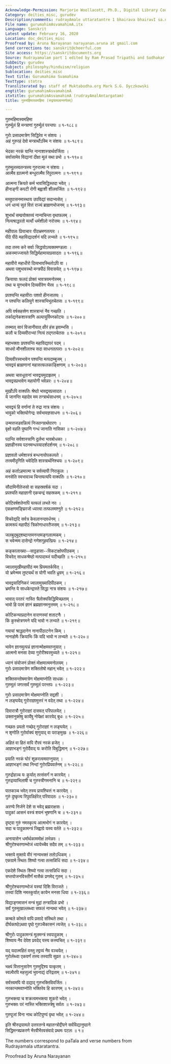 ```yaml
---
Acknowledge-Permission: Marjorie Woollacott, Ph.D., Digital Library Coordinator muktabodha.org
Category: deities_misc, gurudev
Description/comments: rudrayAmale uttaratantre 1 bhairava bhairavI sa.nvAde
File name: gurumahimAsvamahimA.itx
Language: Sanskrit
Latest update: February 16, 2020
Location: doc_deities_misc
Proofread by: Aruna Narayanan narayanan.aruna at gmail.com
Send corrections to: sanskrit@cheerful.com
Site access: https://sanskritdocuments.org
Source: Rudrayamalam part 1 edited by Ram Prasad Tripathi and Sudhakar Malaviya
SubDeity: gurudev
Subject: philosophy/hinduism/religion
Sublocation: deities_misc
Text title: Gurumahima Svamahima
Texttype: stotra
Transliterated by: staff of Muktabodha.org Mark S.G. Dyczkowski
engtitle: gurumahimAsvamahimA
itxtitle: gurumahimAsvamahimA (rudrayAmalAntargatam)
title: गुरुमहिमास्वमहिमा (रुद्रयामलान्तर्गतम्)

---
```

  
 गुरुमहिमास्वमहिमा   
गुरुर्मूलं हि मन्त्राणां गुरुर्मूलं परन्तपः ॥ १-१८८॥  
  
गुरोः प्रसादमात्रेण सिद्धिरेव न संशयः ।  
अहं गुरुरहं देवो मन्त्रार्थोऽस्मि न संशयः ॥ १-१८९॥  
  
भेदका नरकं यान्ति नानाशास्त्रार्थवर्जिताः ।  
सर्वासामेव विद्यानां दीक्षा मूलं यथा प्रभो ॥ १-१९०॥  
  
गुरुमूलस्वतन्त्रस्य गुरुरात्मा न संशयः ।  
आत्मैव ह्यात्मनो बन्धुरात्मैव रिपुरात्मनः ॥ १-१९१॥  
  
आत्मना क्रियते कर्म भावसिद्धिस्तदा भवेत् ।  
हीनाङ्गी कपटी रोगी बह्वाशी शीलवर्जितः ॥ १-१९२॥  
  
मय्युपासनमास्थाय उपविद्यां सदाभ्यसेत् ।  
धनं धान्यं सुतं वित्तं राज्यं ब्राह्मणभोजनम् ॥ १-१९३॥  
  
शुभार्थं सम्प्रयोक्तव्यं नान्यचिन्ता वृथाफलम् ।  
नित्यश्राद्धरतो मर्त्यो धर्मशीलो नरोत्तमः ॥ १-१९४॥  
  
महीपालः प्रियाचारः पीठभ्रमणतत्परः ।  
पीठे पीठे महाविद्यादर्शनं यदि लभ्यते ॥ १-१९५॥  
  
तदा तस्य करे सर्वाः सिद्धयोऽव्यक्तमण्डलाः ।  
अकस्माज्जायते सिद्धिर्महामायाप्रसादतः ॥ १-१९६॥  
  
महावीरो महाधीरो दिव्यभावस्थितोऽपि वा ।  
अथवा पशुभावस्थो मन्त्रपीठं विवासयेत् ॥ १-१९७॥  
  
क्रियायाः फलदं प्रोक्तं भावत्रयमनोरमम् ।  
तथा च युगभावेन दिव्यवीरेण भैरव ॥ १-१९८॥  
  
प्रपश्यन्ति महावीराः पशवो हीनजातयः ।  
न पश्यन्ति कलियुगे शास्त्राभिभूतचेतसः ॥ १-१९९॥  
  
अपि वर्षसहस्रेण शास्त्रान्तं नैव गच्छति ।  
तर्काद्यनेकशास्त्राणि अल्पायुर्विघ्नकोटयः ॥ १-२००॥  
  
तस्मात् सारं विजानीयात् क्षीरं हंस इवाम्भसि ।  
कलौ च दिव्यवीराभ्यां नित्यं तद्गतचेतसः ॥ १-२०१॥  
  
महाभक्ताः प्रपश्यन्ति महाविद्यापरं पदम् ।  
साधवो मौनशीलाश्च सदा साधनतत्पराः ॥ १-२०२॥  
  
दिव्यवीरस्वभावेन पश्यन्ति मत्पदाम्बुजम् ।  
भावद्वयं ब्राह्मणानां महासत्फलकाङ्क्षिणाम् ॥ १-२०३॥  
  
अथवा चावधूतानां भावद्वयमुदाहृतम् ।  
भावद्वयप्रभावेण महायोगी भवेन्नरः ॥ १-२०४॥  
  
मूर्खोऽपि वाक्पतिः श्रेष्ठो भावद्वयप्रसादतः ।  
ये जानन्ति महादेव मम तन्त्रार्थसाधनम् ॥ १-२०५॥  
  
भावद्वयं हि वर्णानां ते रुद्रा नात्र संशयः ।  
भावुको भक्तियोगेन्द्रः सर्वभावज्ञसाधनः ॥ १-२०६॥  
  
उन्मत्तजडवन्नित्यं निजतन्त्रार्थपारगः ।  
वृक्षो वहति पुष्पाणि गन्धं जानाति नासिका ॥ १-२०७॥  
  
पठन्ति सर्वशास्त्राणि दुर्लभा भावबोधकाः ।  
प्रज्ञाहीनस्य पठनमन्धस्यादर्शदर्शनम् ॥ १-२०८॥  
  
प्रज्ञावतो धर्मशास्त्रं बन्धनायोपकल्पते ।  
तत्त्वमीदृगिति भवेदिति शास्त्रार्थनिश्चयः ॥ १-२०९॥  
  
अहं कर्ताऽहमात्मा च सर्वव्यापी निराकुलः ।  
मनसेति स्वभावञ्च चिन्तयत्यपि वाक्पतिः ॥ १-२१०॥  
  
सौदामिनीतेजसो वा सहस्रवर्षकं यदा ।  
प्रपश्यति महाज्ञानी एकचन्द्रं सहस्रकम् ॥ १-२११॥  
  
कोटिवर्षशतेनापि यत्फलं लभते नरः ।  
एकक्षणमङ्घ्रिरजो ध्यात्वा तत्फलमश्नुते ॥ १-२१२॥  
  
विचरेद्यदि सर्वत्र केवलानन्दवर्धनम् ।  
कामरूपं महापीठं त्रिकोणाधारतैजसम् ॥ १-२१३॥  
  
जलबुद्बुद्शब्दान्तमनन्तमङ्गलात्मकम् ।  
स भवेन्मम दासेन्द्रो गणेशगुहवत्प्रियः ॥ १-२१४॥  
  
कङ्कालाख्या--साट्टहासा--विकटाक्षोपपीठकम् ।  
विचरेत् साधकश्रेष्ठो मत्पादाब्जं यदीच्छति ॥ १-२१५॥  
  
ज्वालामुखीमहापीठं मम प्रियमतर्कवित् ।  
यो भ्रमेन्मम तुष्ट्यर्थं स योगी भवति ध्रुवम् ॥ १-२१६॥  
  
भावद्वयादिनिकरं ज्वालामुख्यादिपीठकम् ।  
भ्रमन्ति ये साधकेन्द्रास्ते सिद्धा नात्र संशयः ॥ १-२१७॥  
  
भावात् परतरं नास्ति त्रैलोक्यसिद्धिमिच्छताम् ।  
भावो हि परमं ज्ञानं ब्रह्मज्ञानमनुत्तमम् ॥ १-२१८॥  
  
कोटिकन्याप्रदानेन वाराणस्यां शताटनैः ।  
किं कुरुक्षेत्रगमने यदि भावो न लभ्यते ॥ १-२१९॥  
  
गयायां श्राद्धदानेन नानापीठाटनेन किम् ।  
नानाहोमैः क्रियाभिः किं यदि भावो न लभ्यते ॥ १-२२०॥  
  
भावेन ज्ञानमुत्पन्नं ज्ञानान्मोक्षमवाप्नुयात् ।  
आत्मनो मनसा देव्या गुरोरीश्वरमुच्यते ॥ १-२२१॥  
  
ध्यानं संयोजनं प्रोक्तं मोक्षमात्ममनोलयम् ।  
गुरोः प्रसादमात्रेण शक्तितोषो महान् भवेत् ॥ १-२२२॥  
  
शक्तिसन्तोषमात्रेण मोक्षमाप्नोति साधकः ।  
गुरुमूलं जगत्सर्वं गुरुमूलं परन्तपः ॥ १-२२३॥  
  
गुरोः प्रसादमात्रेण मोक्षमाप्नोति सद्वशी ।  
न लङ्घयेद् गुरोराज्ञामुत्तरं न वदेत् तथा ॥ १-२२४॥  
  
दिवारात्रौ गुरोराज्ञां दासवत् परिपालयेत् ।  
उक्तानुक्तेषु कार्येषु नोपेक्षां कारयेद् बुधः ॥ १-२२५॥  
  
गच्छतः प्रयतो गच्छेद् गुरोराज्ञां न लङ्घयेत् ।  
न शृणोति गुरोर्वाक्यं शृणुयाद् वा पराङ्मुखः ॥ १-२२६॥  
  
अहितं वा हितं वापि रौरवं नरकं व्रजेत् ।  
आज्ञाभङ्गं गुरोर्दैवाद् यः करोति विबुद्धिमान् ॥ १-२२७॥  
  
प्रयाति नरकं घोरं शूकरत्वमवाप्नुयात् ।  
आज्ञाभङ्गं तथा निन्दां गुरोरप्रियवर्तनम् ॥ १-२२८॥  
  
गुरुद्रोहञ्च यः कुर्यात् तत्संसर्गं न कारयेत् ।  
गुरुद्रव्याभिलाषी च गुरुस्त्रीगमनानि च ॥ १-२२९॥  
  
पातकञ्च भवेत् तस्य प्रायश्चित्तं न कारयेत् ।  
गुरुं दुष्कृत्य रिपुवन्निर्हरेत् परिवादतः ॥ १-२३०॥  
  
अरण्ये निर्जने देशे स भवेद् ब्रह्मराक्षसः ।  
पादुकां आसनं वस्त्रं शयनं भूषणानि च ॥ १-२३१॥  
  
दृष्ट्वा गुरुं नमस्कृत्य आत्मभोगं न कारयेत् ।  
सदा च पादुकामन्त्रं जिह्वाग्रे यस्य वर्तते ॥ १-२३२॥  
  
अनायासेन धर्मार्थकाममोक्षं लभेन्नरः ।  
श्रीगुरोश्चरणाम्भोजं ध्यायेच्चैव सदैव तम् ॥ १-२३३॥  
  
भक्तये मुक्तये वीरं नान्यभक्तं ततोऽधिकम् ।  
एकग्रामे स्थितः शिष्यो गत्वा तत्सन्निधिं सदा ॥ १-२३४॥  
  
एकदेशे स्थितः शिष्यो गत्वा तत्सन्निधिं सदा ।  
सप्तयोजनविस्तीर्णं मासैकं प्रणमेद् गुरुम् ॥ १-२३५॥  
  
श्रीगुरोश्चरणाम्भोजं यस्यां दिशि विराजते ।  
तस्यां दिशि नमस्कुर्यात् कायेन मनसा धिया ॥ १-२३६॥  
  
विद्याङ्गमासनं मन्त्रं मुद्रां तन्त्रादिकं प्रभो ।  
सर्वं गुरुमुखाल्लब्ध्वा सफलं नान्यथा भवेत् ॥ १-२३७॥  
  
कम्बले कोमले वापि प्रसादे संस्थिते तथा ।  
दीर्घकाष्ठेऽथवा पृष्ठे गुरुञ्चैकासनं त्यजेत् ॥ १-२३८॥  
  
श्रीगुरोः पादुकामन्त्रं मूलमन्त्रं स्वपादुकाम् ।  
शिष्याय नैव देवेश प्रवदेद् यस्य कस्यचित् ॥ १-२३९॥  
  
यद् यदात्महितं वस्तु तद्द्रव्यं नैव वञ्चयेत् ।  
गुरोर्लब्ध्वा एकवर्णं तस्य तस्यापि सुव्रत ॥ १-२४०॥  
  
भक्ष्यं वित्तानुसारेण गुरुमुद्दिश्य यत्कृतम् ।  
स्वल्पैरपि महत्तुल्यं भुवनाद्यं दरिद्रताम् ॥ १-२४१॥  
  
सर्वस्वमपि यो दद्याद् गुरुभक्तिविवर्जितः ।  
नरकान्तमवाप्नोति भक्तिरेव हि कारणम् ॥ १-२४२॥  
  
गुरुभक्त्या च शक्रत्वमभक्त्या शूकरो भवेत् ।  
गुरुभक्तः परं नास्ति भक्तिशास्त्रेषु सर्वतः ॥ १-२४३॥  
  
गुरुपूजां विना नाथ कोटिपुण्यं वृथा भवेत् ॥ १-२४४॥  
  
इति श्रीरुद्रयामले उत्तरतन्त्रे महातन्त्रोद्दीपने सर्वविद्यानुष्ठाने  
सिद्धिमन्त्रप्रकरणे भैरवीभैरवसंवादे प्रथमः पटलः ॥ १॥  
  
  
The numbers correspond to paTala and verse numbers from  
Rudrayamala uttaratantra.  
  
Proofread by Aruna Narayanan   
  
